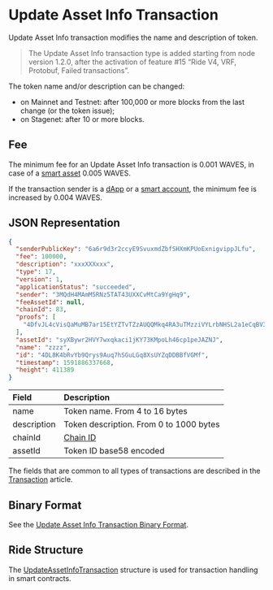 # Update Asset Info Transaction

Update Asset Info transaction modifies the name and description of token.

> The Update Asset Info transaction type is added starting from node version 1.2.0, after the activation of feature #15 “Ride V4, VRF, Protobuf, Failed transactions”.

The token name and/or description can be changed:
* on Mainnet and Testnet: after 100,000 or more blocks from the last change (or the token issue);
* on Stagenet: after 10 or more blocks.

## Fee

The minimum fee for an Update Asset Info transaction is 0.001 WAVES, in case of a [smart asset](/en/blockchain/token/smart-asset) 0.005 WAVES.

If the transaction sender is a [dApp](/en/blockchain/account/dapp) or a [smart account](/en/blockchain/account/smart-account), the minimum fee is increased by 0.004 WAVES.

## JSON Representation

```json
{
  "senderPublicKey": "6a6r9d3r2ccyE9SvuxmdZbfSHXmKPUoExnigvippJLfu",
  "fee": 100000,
  "description": "xxxXXXxxx",
  "type": 17,
  "version": 1,
  "applicationStatus": "succeeded",
  "sender": "3MQdH4MAmM5RNz5TAT43UXXCvMtCa9YgHq9",
  "feeAssetId": null,
  "chainId": 83,
  "proofs": [
    "4DfvJL4cVisQaMuMB7ar15EtYZTvTZzAUQQMkq4RA3uTMzziVYLrbNHSL2a1eCqBV3YQb7dddXdjywETXHuu65ij"
  ],
  "assetId": "syXBywr2HVY7wxqkaci1jKY73KMpoLh46cp1peJAZNJ",
  "name": "zzzz",
  "id": "4DL8K4bRvYb9Qrys9Auq7hSGuLGq8XsUYZqDDBBfVGMf",
  "timestamp": 1591886337668,
  "height": 411389
}
```

| Field | Description |
| :--- | :--- |
| name | Token name. From 4 to 16 bytes |
| description | Token description. From 0 to 1000 bytes |
| chainId | [Chain ID](/en/blockchain/blockchain-network/#chain-id) |
| assetId | Token ID base58 encoded |

The fields that are common to all types of transactions are described in the [Transaction](/en/blockchain/transaction/#json-representation) article.

## Binary Format

See the [Update Asset Info Transaction Binary Format](/en/blockchain/binary-format/transaction-binary-format/update-asset-info-transaction-binary-format).

## Ride Structure

The [UpdateAssetInfoTransaction](/en/ride/structures/transaction-structures/update-asset-info-transaction) structure is used for transaction handling in smart contracts.
